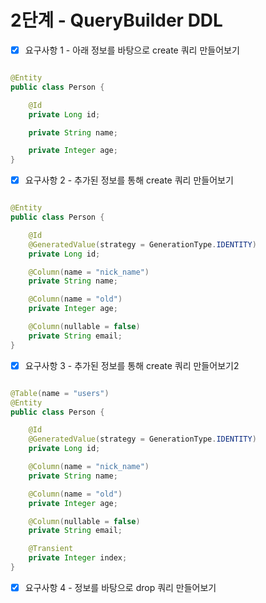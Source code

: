 # 2단계 - QueryBuilder DDL

- [X] 요구사항 1 - 아래 정보를 바탕으로 create 쿼리 만들어보기

```java

@Entity
public class Person {

    @Id
    private Long id;

    private String name;

    private Integer age;
}
```

- [X] 요구사항 2 - 추가된 정보를 통해 create 쿼리 만들어보기

```java

@Entity
public class Person {

    @Id
    @GeneratedValue(strategy = GenerationType.IDENTITY)
    private Long id;

    @Column(name = "nick_name")
    private String name;

    @Column(name = "old")
    private Integer age;

    @Column(nullable = false)
    private String email;
}
```

- [X] 요구사항 3 - 추가된 정보를 통해 create 쿼리 만들어보기2

```java

@Table(name = "users")
@Entity
public class Person {

    @Id
    @GeneratedValue(strategy = GenerationType.IDENTITY)
    private Long id;

    @Column(name = "nick_name")
    private String name;

    @Column(name = "old")
    private Integer age;

    @Column(nullable = false)
    private String email;

    @Transient
    private Integer index;
}
```

- [X] 요구사항 4 - 정보를 바탕으로 drop 쿼리 만들어보기
